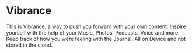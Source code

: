 # Vibrance

This is Vibrance, a way to push you forward with your own content. Inspire yourself with the help of your Music, Photos, Podcasts, Voice and more. Keep track of how you were feeling with the Journal, All on Device and not stored in the cloud. 